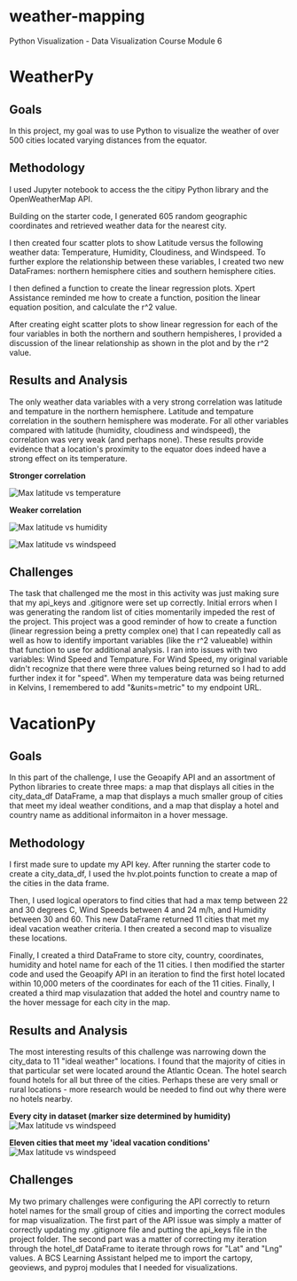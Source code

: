 # weather-mapping
Python Visualization - Data Visualization Course Module 6

# WeatherPy

## Goals

In this project, my goal was to use Python to visualize the weather of over 500 cities located varying distances from the equator. 

## Methodology

I used Jupyter notebook to access the the citipy Python library and the OpenWeatherMap API.

Building on the starter code, I generated 605 random geographic coordinates and retrieved weather data for the nearest city. 

I then created four scatter plots to show Latitude versus the following weather data: Temperature, Humidity, Cloudiness, and Windspeed. To further explore the relationship between these variables, I created two new DataFrames: northern hemisphere cities and southern hemisphere cities. 

I then defined a function to create the linear regression plots. Xpert Assistance reminded me how to create a function, position the linear equation position, and calculate the r^2 value.

After creating eight scatter plots to show linear regression for each of the four variables in both the northern and southern hempisheres, I provided a discussion of the linear relationship as shown in the plot and by the r^2 value.

## Results and Analysis

The only weather data variables with a very strong correlation was latitude and tempature in the northern hemisphere. Latitude and tempature correlation in the southern hemisphere was moderate. For all other variables compared with latitude (humidity, cloudiness and windspeed), the correlation was very weak (and perhaps none). These results provide evidence that a location's proximity to the equator does indeed have a strong effect on its temperature. 

**Stronger correlation**

![Max latitude vs temperature](WeatherPy/output_data/Fig1.png)

**Weaker correlation**

![Max latitude vs humidity](WeatherPy/output_data/Fig2.png)

![Max latitude vs windspeed](WeatherPy/output_data/Fig4.png)

## Challenges

The task that challenged me the most in this activity was just making sure that my api_keys and .gitignore were set up correctly. Initial errors when I was generating the random list of cities momentarily impeded the rest of the project. This project was a good reminder of how to create a function (linear regression being a pretty complex one) that I can repeatedly call as well as how to identify important variables (like the r^2 valueable) within that function to use for additional analysis. I ran into issues with two variables: Wind Speed and Tempature. For Wind Speed, my original variable didn't recognize that there were three values being returned so I had to add further index it for "speed". When my temperature data was being returned in Kelvins, I remembered to add "&units=metric" to my endpoint URL.

# VacationPy

## Goals
In this part of the challenge, I use the Geoapify API and an assortment of Python libraries to create three maps: a map that displays all cities in the city_data_df DataFrame, a map that displays a much smaller group of cities that meet my ideal weather conditions, and a map that display a hotel and country name as additional informaiton in a hover message.

## Methodology
I first made sure to update my API key. After running the starter code to create a city_data_df, I used the hv.plot.points function to create a map of the cities in the data frame. 

Then, I used logical operators to find cities that had a max temp between 22 and 30 degrees C, Wind Speeds between 4 and 24 m/h, and Humidity between 30 and 60. This new DataFrame returned 11 cities that met my ideal vacation weather criteria. I then created a second map to visualize these locations. 

Finally, I created a third DataFrame to store city, country, coordinates, humidity and hotel name for each of the 11 cities. I then modified the starter code and used the Geoapify API in an iteration to find the first hotel located within 10,000 meters of the coordinates for each of the 11 cities. Finally, I created a third map visulazation that added the hotel and country name to the hover message for each city in the map.

## Results and Analysis
The most interesting results of this challenge was narrowing down the city_data to 11 "ideal weather" locations. I found that the majority of cities in that particular set were located around the Atlantic Ocean. The hotel search found hotels for all but three of the cities. Perhaps these are very small or rural locations - more research would be needed to find out why there were no hotels nearby.

**Every city in dataset (marker size determined by humidity)**
![Max latitude vs windspeed](VacationPy/output_data/city_data.png)

**Eleven cities that meet my 'ideal vacation conditions'**
![Max latitude vs windspeed](VacationPy/output_data/map_plot_3.png)


## Challenges
My two primary challenges were configuring the API correctly to return hotel names for the small group of cities and importing the correct modules for map visualization. The first part of the API issue was simply a matter of correctly updating my .gitignore file and putting the api_keys file in the project folder. The second part was a matter of correcting my iteration through the hotel_df DataFrame to iterate through rows for "Lat" and "Lng" values. A BCS Learning Assistant helped me to import the cartopy, geoviews, and pyproj modules that I needed for visualizations.
